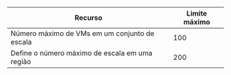 Recurso|Limite máximo
---|---
Número máximo de VMs em um conjunto de escala|100
Define o número máximo de escala em uma região|200
